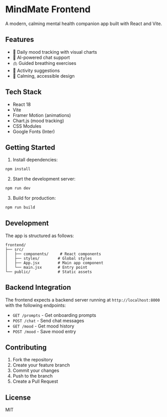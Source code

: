 # MindMate Frontend

A modern, calming mental health companion app built with React and Vite.

## Features

- 🎯 Daily mood tracking with visual charts
- 💬 AI-powered chat support
- 🫁 Guided breathing exercises
- 📝 Activity suggestions
- 🎨 Calming, accessible design

## Tech Stack

- React 18
- Vite
- Framer Motion (animations)
- Chart.js (mood tracking)
- CSS Modules
- Google Fonts (Inter)

## Getting Started

1. Install dependencies:
```bash
npm install
```

2. Start the development server:
```bash
npm run dev
```

3. Build for production:
```bash
npm run build
```

## Development

The app is structured as follows:

```
frontend/
├── src/
│   ├── components/     # React components
│   ├── styles/        # Global styles
│   ├── App.jsx        # Main app component
│   └── main.jsx       # Entry point
└── public/            # Static assets
```

## Backend Integration

The frontend expects a backend server running at `http://localhost:8000` with the following endpoints:

- `GET /prompts` - Get onboarding prompts
- `POST /chat` - Send chat messages
- `GET /mood` - Get mood history
- `POST /mood` - Save mood entry

## Contributing

1. Fork the repository
2. Create your feature branch
3. Commit your changes
4. Push to the branch
5. Create a Pull Request

## License

MIT
